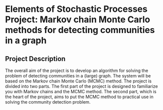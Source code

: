 # Elements of Stochastic Processes Project: Markov chain Monte Carlo methods for detecting communities in a graph

## Project Description
The overall aim of the project is to develop an algorithm for solving the problem of detecting communities in a (large) graph. The system will be based on the Markov chain Monte Carlo (MCMC) method.
The project is divided into two parts. The first part of the project is designed to familiarize you with Markov chains and the MCMC method. The second part, which is the heart of the project, aims to put the MCMC method to practical use in solving the community detection problem.

